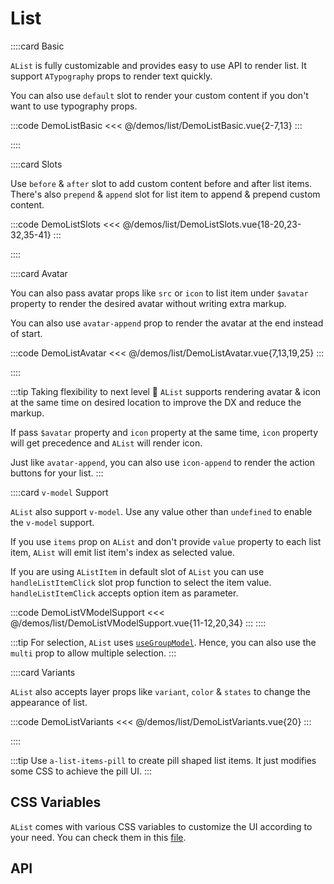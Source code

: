 <script lang="ts" setup>
import api from '@anu/component-meta/AList.json';
</script>

# List

<!-- 👉 Basic -->
::::card Basic

`AList` is fully customizable and provides easy to use API to render list. It support `ATypography` props to render text quickly.

You can also use `default` slot to render your custom content if you don't want to use typography props.

:::code DemoListBasic
<<< @/demos/list/DemoListBasic.vue{2-7,13}
:::

::::

<!-- 👉 Slots -->
::::card Slots

Use `before` & `after` slot to add custom content before and after list items. There's also `prepend` & `append` slot for list item to append & prepend custom content.

:::code DemoListSlots
<<< @/demos/list/DemoListSlots.vue{18-20,23-32,35-41}
:::

::::

<!-- 👉 Avatar -->
::::card Avatar

You can also pass avatar props like `src` or `icon` to list item under `$avatar` property to render the desired avatar without writing extra markup.

You can also use `avatar-append` prop to render the avatar at the end instead of start.

:::code DemoListAvatar
<<< @/demos/list/DemoListAvatar.vue{7,13,19,25}
:::

::::

:::tip Taking flexibility to next level 🚀
`AList` supports rendering avatar & icon at the same time on desired location to improve the DX and reduce the markup.

If pass `$avatar` property and `icon` property at the same time, `icon` property will get precedence and `AList` will render icon.

Just like `avatar-append`, you can also use `icon-append` to render the action buttons for your list. <i class="i-fluent-emoji-smiling-face-with-sunglasses"></i>
:::

<!-- 👉 `v-model` Support -->
::::card `v-model` Support

`AList` also support `v-model`. Use any value other than `undefined` to enable the `v-model` support.

If you use `items` prop on `AList` and don't provide `value` property to each list item, `AList` will emit list item's index as selected value.

If you are using `AListItem` in default slot of `AList` you can use `handleListItemClick` slot prop function to select the item value. `handleListItemClick` accepts option item as parameter.

:::code DemoListVModelSupport
<<< @/demos/list/DemoListVModelSupport.vue{11-12,20,34}
:::
::::

:::tip
For selection, `AList` uses [`useGroupModel`](/guide/composables/useGroupModel). Hence, you can also use the `multi` prop to allow multiple selection.
:::

<!-- 👉 Variants -->
::::card Variants

`AList` also accepts layer props like `variant`, `color` & `states` to change the appearance of list.

:::code DemoListVariants
<<< @/demos/list/DemoListVariants.vue{20}
:::

::::

:::tip
Use `a-list-items-pill` to create pill shaped list items. It just modifies some CSS to achieve the pill UI.
:::

## CSS Variables

`AList` comes with various CSS variables to customize the UI according to your need. You can check them in this [file](https://github.com/jd-solanki/anu/blob/main/packages/preset-theme-default/src/scss/index.scss).

<!-- 👉 API -->
## API

<Api :api="api"></Api>
